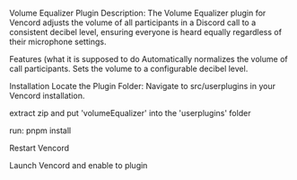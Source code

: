 Volume Equalizer Plugin
Description:
The Volume Equalizer plugin for Vencord adjusts the volume of all participants in a Discord call to a consistent decibel level, ensuring everyone is heard equally regardless of their microphone settings.

Features (what it is supposed to do 
Automatically normalizes the volume of call participants.
Sets the volume to a configurable decibel level.

Installation
Locate the Plugin Folder:
Navigate to src/userplugins in your Vencord installation.

extract zip and put 'volumeEqualizer' into the 'userplugins' folder

run:
pnpm install

Restart Vencord

Launch Vencord and enable to plugin
